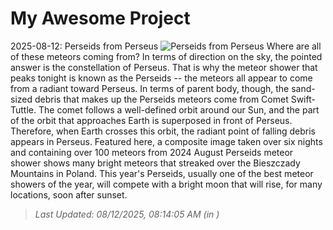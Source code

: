 # My Awesome Project

<!-- APOD Start -->
2025-08-12: Perseids from Perseus
![Perseids from Perseus](https://apod.nasa.gov/apod/image/2508/PerseidsRadiant_Marcin_1080.jpg)
Where are all of these meteors coming from?  In terms of direction on the sky, the pointed answer is the constellation of Perseus.  That is why the meteor shower that peaks tonight is known as the Perseids -- the meteors all appear to come from a radiant toward Perseus. In terms of parent body, though, the sand-sized debris that makes up the Perseids meteors come from Comet Swift-Tuttle. The comet follows a well-defined orbit around our Sun, and the part of the orbit that approaches Earth is superposed in front of Perseus. Therefore, when Earth crosses this orbit, the radiant point of falling debris appears in Perseus. Featured here, a composite image taken over six nights and containing over 100 meteors from 2024 August Perseids meteor shower shows many bright meteors that streaked over the Bieszczady Mountains in Poland. This year's Perseids, usually one of the best meteor showers of the year, will compete with a bright moon that will rise, for many locations, soon  after sunset.
> _Last Updated: 08/12/2025, 08:14:05 AM (in )_
<!-- APOD End -->
